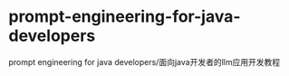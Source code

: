 # prompt-engineering-for-java-developers
prompt engineering for java developers/面向java开发者的llm应用开发教程
